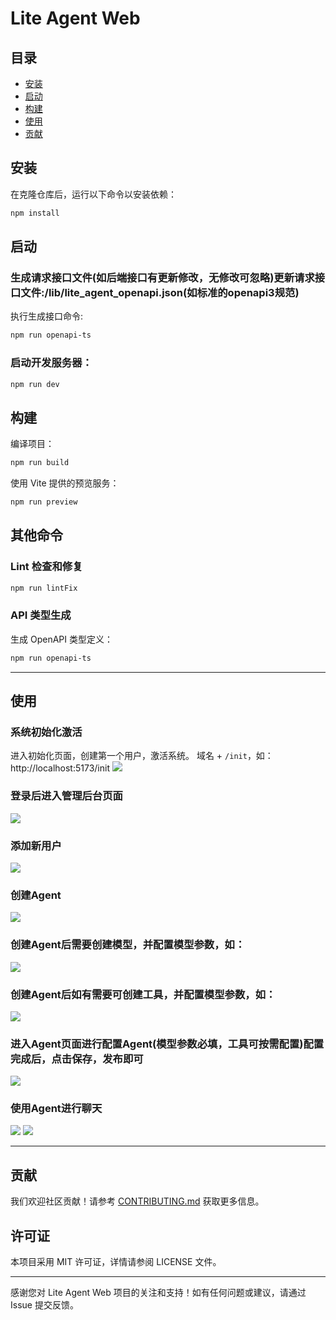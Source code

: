 # Lite Agent Web

## 目录

- [安装](#安装)
- [启动](#启动)
- [构建](#构建)
- [使用](#使用)
- [贡献](#贡献)

## 安装

在克隆仓库后，运行以下命令以安装依赖：

```bash
npm install
```

## 启动

### 生成请求接口文件(如后端接口有更新修改，无修改可忽略)更新请求接口文件:/lib/lite_agent_openapi.json(如标准的openapi3规范)

执行生成接口命令:

```bash
npm run openapi-ts
```

### 启动开发服务器：

```bash
npm run dev
```

## 构建

编译项目：

```bash
npm run build
```

使用 Vite 提供的预览服务：

```bash
npm run preview
```

## 其他命令

### Lint 检查和修复

```bash
npm run lintFix
```

### API 类型生成

生成 OpenAPI 类型定义：

```bash
npm run openapi-ts
```

---

## 使用

### 系统初始化激活

进入初始化页面，创建第一个用户，激活系统。
域名 + `/init`，如：http://localhost:5173/init
![](https://github.com/LiteVar/LiteAgent/blob/master/lite_agent_web/docs/initSuperUser.jpg)

### 登录后进入管理后台页面
![](https://github.com/LiteVar/LiteAgent/blob/master/lite_agent_web/docs/open-admin.png)

### 添加新用户
![](https://github.com/LiteVar/LiteAgent/blob/master/lite_agent_web/docs/add-user.png)

### 创建Agent
![](https://github.com/LiteVar/LiteAgent/blob/master/lite_agent_web/docs/create-agent.png)

### 创建Agent后需要创建模型，并配置模型参数，如：
![](https://github.com/LiteVar/LiteAgent/blob/master/lite_agent_web/docs/create-model.png)

### 创建Agent后如有需要可创建工具，并配置模型参数，如：
![](https://github.com/LiteVar/LiteAgent/blob/master/lite_agent_web/docs/create-tool.png)

### 进入Agent页面进行配置Agent(模型参数必填，工具可按需配置)配置完成后，点击保存，发布即可
![](https://github.com/LiteVar/LiteAgent/blob/master/lite_agent_web/docs/chat-setting.png)

### 使用Agent进行聊天
![](https://github.com/LiteVar/LiteAgent/blob/master/lite_agent_web/docs/open-chat.png)
![](https://github.com/LiteVar/LiteAgent/blob/master/lite_agent_web/docs/chat-page.png)

---

## 贡献

我们欢迎社区贡献！请参考 [CONTRIBUTING.md](./CONTRIBUTING.md) 获取更多信息。

## 许可证

本项目采用 MIT 许可证，详情请参阅 LICENSE 文件。

---

感谢您对 Lite Agent Web 项目的关注和支持！如有任何问题或建议，请通过 Issue 提交反馈。
